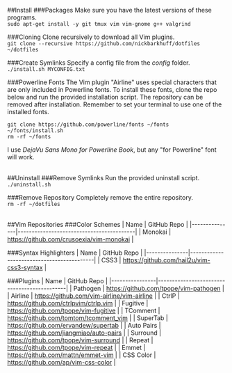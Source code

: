 ##Install
###Packages
Make sure you have the latest versions of these programs.<br/>
`sudo apt-get install -y git tmux vim vim-gnome g++ valgrind`<br/>

###Cloning
Clone recursively to download all Vim plugins.<br/>
`git clone --recursive https://github.com/nickbarkhuff/dotfiles ~/dotfiles`<br/>

###Create Symlinks
Specify a config file from the *config* folder.<br/>
`./install.sh MYCONFIG.txt`<br/>

###Powerline Fonts
The Vim plugin "Airline" uses special characters that are only included in Powerline fonts. To install these fonts, clone the repo below and run the provided installation script. The repository can be removed after installation. Remember to set your terminal to use one of the installed fonts.<br/>

`git clone https://github.com/powerline/fonts ~/fonts`<br/>
`~/fonts/install.sh`<br/>
`rm -rf ~/fonts`<br/>

I use *DejaVu Sans Mono for Powerline Book*, but any "for Powerline" font will work.<br/><br/>


##Uninstall
###Remove Symlinks
Run the provided uninstall script.<br/>
`./uninstall.sh`<br/>

###Remove Repository
Completely remove the entire repository.<br/>
`rm -rf ~/dotfiles`<br/><br/>


##Vim Repositories
###Color Schemes
| Name          | GitHub Repo                              |
|---------------|------------------------------------------|
| Monokai       | https://github.com/crusoexia/vim-monokai |

###Syntax Highlighters
| Name          | GitHub Repo                               |
|---------------|-------------------------------------------|
| CSS3          | https://github.com/hail2u/vim-css3-syntax |

###Plugins
| Name           | GitHub Repo                                 |
|----------------|---------------------------------------------|
| Pathogen       | https://github.com/tpope/vim-pathogen       |
| Airline        | https://github.com/vim-airline/vim-airline  |
| CtrlP          | https://github.com/ctrlpvim/ctrlp.vim       |
| Fugitive       | https://github.com/tpope/vim-fugitive       |
| TComment       | https://github.com/tomtom/tcomment_vim      |
| SuperTab       | https://github.com/ervandew/supertab        |
| Auto Pairs     | https://github.com/jiangmiao/auto-pairs     |
| Surround       | https://github.com/tpope/vim-surround       |
| Repeat         | https://github.com/tpope/vim-repeat         |
| Emmet          | https://github.com/mattn/emmet-vim          |
| CSS Color      | https://github.com/ap/vim-css-color         |
